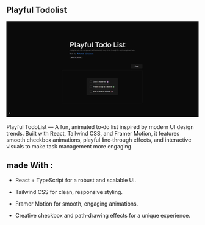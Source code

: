 ## Playful Todolist

<img src="https://github.com/mohamed-elhaissan/strikethroughs/blob/main/public/image.png"/>

Playful TodoList — A fun, animated to‑do list inspired by modern UI design trends. Built with React, Tailwind CSS, and Framer Motion, it features smooth checkbox animations, playful line‑through effects, and interactive visuals to make task management more engaging.

## made With :

- React + TypeScript for a robust and scalable UI.

- Tailwind CSS for clean, responsive styling.

- Framer Motion for smooth, engaging animations.

- Creative checkbox and path‑drawing effects for a unique experience.
